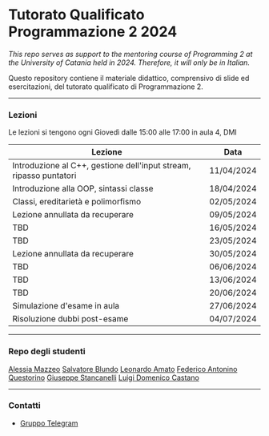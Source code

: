 # Tutorato Qualificato Programmazione 2 2024

_This repo serves as support to the mentoring course of Programming 2 at the University of Catania held in 2024. Therefore, it will only be in Italian._

Questo repository contiene il materiale didattico, comprensivo di slide ed esercitazioni, del tutorato qualificato di Programmazione 2.

---

### Lezioni

Le lezioni si tengono ogni Giovedì dalle 15:00 alle 17:00 in aula 4, DMI

| Lezione                                                   | Data       |
| --------------------------------------------------------- | ---------- |
| Introduzione al C++, gestione dell'input stream, ripasso puntatori | 11/04/2024 |
| Introduzione alla OOP, sintassi classe | 18/04/2024 |
| Classi, ereditarietà e polimorfismo | 02/05/2024 |
| Lezione annullata da recuperare | 09/05/2024 |
| TBD | 16/05/2024 |
| TBD | 23/05/2024 |
| Lezione annullata da recuperare | 30/05/2024 |
| TBD | 06/06/2024 |
| TBD | 13/06/2024 |
| TBD | 20/06/2024 |
| Simulazione d'esame in aula | 27/06/2024 |
| Risoluzione dubbi post-esame | 04/07/2024 |

---

### Repo degli studenti

[Alessia Mazzeo](https://github.com/mazzeoalessia/Programmazione2)
[Salvatore Blundo](https://github.com/sb-347/PROGRAMMAZIONE2)
[Leonardo Amato](https://github.com/leonardo0503/tutorato-prog2)
[Federico Antonino Questorino](https://github.com/DiscoHalo0/Prog2-tutorato.git)
[Giuseppe Stancanelli](https://github.com/Giuseppe-code/Programmazione-2.git)
[Luigi Domenico Castano](https://github.com/luigicast0408/Programmazione-II)

---

### Contatti
- [Gruppo Telegram](https://t.me/+CmBdQcu1bVhiMDA0)
